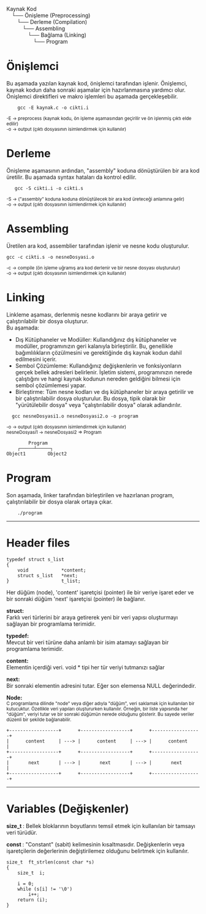 Kaynak Kod <br>
 └── Önişleme (Preprocessing) <br>
  └── Derleme (Compilation) <br>
   └── Assembling <br>
    └── Bağlama (Linking) <br>
     └── Program
 # Önişlemci 
Bu aşamada yazılan kaynak kod, önişlemci tarafından işlenir. Önişlemci, kaynak kodun daha sonraki aşamalar için hazırlanmasına yardımcı olur. Önişlemci direktifleri ve makro işlemleri bu aşamada gerçekleşebilir.
    
        gcc -E kaynak.c -o cikti.i
	
 <sup> -E -> preprocess (kaynak kodu, ön işleme aşamasından geçirilir ve ön işlenmiş çıktı elde edilir) </sup> <br>
 <sup> -o -> output (çıktı dosyasının isimlendirmek için kullanılır)</sup>   
# Derleme

Önişleme aşamasının ardından, "assembly" koduna dönüştürülen bir ara kod üretilir. Bu aşamada syntax hataları da kontrol edilir.
    
       gcc -S cikti.i -o cikti.s
    
 <sup> -S -> ("assembly" koduna koduna dönüştülecek bir ara kod üreteceği anlamına gelir) </sup>   
 <sup> -o -> output (çıktı dosyasının isimlendirmek için kullanılır)</sup>  
 
# Assembling 

Üretilen ara kod, assemblier tarafından işlenir ve nesne kodu oluşturulur. 

	gcc -c cikti.s -o nesneDosyasi.o

 <sup> -c -> compile (ön işleme uğramış ara kod derlenir ve bir nesne dosyası oluşturulur) </sup>   
 <sup> -o -> output (çıktı dosyasının isimlendirmek için kullanılır)</sup>  
 
# Linking
Linkleme aşaması, derlenmiş nesne kodlarını bir araya getirir ve çalıştırılabilir bir dosya oluşturur. <br>Bu aşamada:
<sup>
- Dış Kütüphaneler ve Modüller: Kullandığınız dış kütüphaneler ve modüller, programınızın geri kalanıyla birleştirilir. Bu, genellikle bağımlılıkların çözülmesini ve gerektiğinde dış kaynak kodun dahil edilmesini içerir.
- Sembol Çözümleme: Kullandığınız değişkenlerin ve fonksiyonların gerçek bellek adresleri belirlenir. İşletim sistemi, programınızın nerede çalıştığını ve hangi kaynak kodunun nereden geldiğini bilmesi için sembol çözümlemesi yapar.
- Birleştirme: Tüm nesne kodları ve dış kütüphaneler bir araya getirilir ve bir çalıştırılabilir dosya oluşturulur. Bu dosya, tipik olarak bir "yürütülebilir dosya" veya "çalıştırılabilir dosya" olarak adlandırılır.
</sup>

      gcc nesneDosyasi1.o nesneDosyasi2.o -o program
  
 <sup> -o -> output (çıktı dosyasının isimlendirmek için kullanılır)</sup>  
 <sup> nesneDosyasi1 -> nesneDosyasi2 => Program</sup>
 
            Program
        ┌─────┴─────┐
    Object1        Object2   

# Program
Son aşamada, linker tarafından birleştirilen ve hazırlanan program, çalıştırılabilir bir dosya olarak ortaya çıkar.
    
        ./program

____________________________________________________________________________________________________________________

# Header files #

    typedef struct s_list
    { 
		void			*content;
		struct s_list	*next;
    }					t_list;



Her düğüm (node), 'content' işaretçisi (pointer) ile bir veriye işaret eder ve bir sonraki düğüm 'next' işaretçisi (pointer) ile bağlanır. 

 <b> struct: </b> <br>
 Farklı veri türlerini bir araya getirerek yeni bir veri yapısı oluşturmayı sağlayan bir programlama terimidir.

 <b> typedef: </b> <br>
 Mevcut bir veri türüne daha anlamlı bir isim atamayı sağlayan bir programlama terimidir.

 <b> content: </b> <br>
 Elementin içerdiği veri. void * tipi her tür veriyi tutmanızı sağlar
 
  <b> next: </b> <br>
 Bir sonraki elementin adresini tutar. Eğer son elemensa NULL değerindedir.
 
 <b> Node: </b> <br>
 <sup>C programlama dilinde "node" veya diğer adıyla "düğüm", veri saklamak için kullanılan bir kutucuktur. Özellikle veri yapıları oluştururken  kullanılır. Örneğin, bir liste yapısında her "düğüm", veriyi tutar ve bir sonraki düğümün nerede olduğunu gösterir. Bu sayede veriler düzenli bir şekilde bağlanabilir.<sup>
 
 	+------------------+      +------------------+      +------------------+
  	|      content     | ---> |      content     | ---> |      content     |
   	+------------------+      +------------------+      +------------------+
	|       next       | ---> |       next       | ---> |       next       | 
 	+------------------+      +------------------+      +------------------+
____________________________________________________________________________________________________________________

# Variables (Değişkenler)

<b> size_t </b>: Bellek bloklarının boyutlarını temsil etmek için kullanılan bir tamsayı veri türüdür. 

<b> const </b>: "Constant" (sabit) kelimesinin kısaltmasıdır. Değişkenlerin veya işaretçilerin değerlerinin değiştirilemez olduğunu belirtmek için kullanılır.

	size_t	ft_strlen(const char *s)
	{
		size_t	i;

		i = 0;
		while (s[i] != '\0')
			i++;
		return (i);
	}
